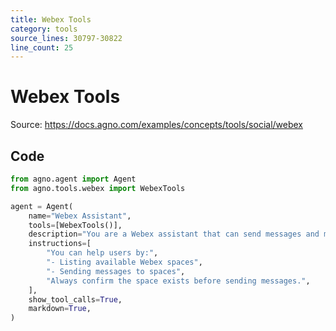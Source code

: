 ```yaml
---
title: Webex Tools
category: tools
source_lines: 30797-30822
line_count: 25
---
```


# Webex Tools
Source: https://docs.agno.com/examples/concepts/tools/social/webex



## Code

```python cookbook/tools/webex_tools.py
from agno.agent import Agent
from agno.tools.webex import WebexTools

agent = Agent(
    name="Webex Assistant",
    tools=[WebexTools()],
    description="You are a Webex assistant that can send messages and manage spaces.",
    instructions=[
        "You can help users by:",
        "- Listing available Webex spaces",
        "- Sending messages to spaces",
        "Always confirm the space exists before sending messages.",
    ],
    show_tool_calls=True,
    markdown=True,
)

